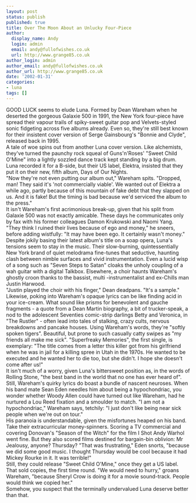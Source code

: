```yaml
---
layout: post
status: publish
published: true
title: Over The Moon About an Unlucky Four-Piece
author:
  display_name: Andy
  login: admin
  email: andy@fullofwishes.co.uk
  url: http://www.grange85.co.uk
author_login: admin
author_email: andy@fullofwishes.co.uk
author_url: http://www.grange85.co.uk
date: '2002-01-31'
categories:
- luna
tags: []
---
```

<p>GOOD LUCK seems to elude Luna. Formed by Dean Wareham when he deserted the gorgeous Galaxie 500 in 1991, the New York four-piece have spread their vapour trails of spiky-sweet guitar pop and Velvets-styled sonic fidgeting across five albums already. Even so, they're still best known for their insistent cover version of Serge Gainsbourg's "Bonnie and Clyde", released back in 1995.<br />A tale of woe spins out from another Luna cover version. Like alchemists, they've turned the paunchy rock squeal of Guns'n'Roses' "Sweet Child O'Mine" into a lightly sozzled dance track kept standing by a big drum.<br />Luna recorded it for a B-side, but their US label, Elektra, insisted that they put it on their new, fifth album, Days of Our Nights.<br />"Now they're not even putting our album out," Wareham spits. "Dropped, man! They said it's 'not commercially viable'. We wanted out of Elektra a while ago, partly because of this mountain of fake debt that they slapped on us. And it is fake! But the timing is bad because we'd serviced the album to the press."<br />It isn't Wareham's first acrimonious break-up, given that his split from Galaxie 500 was not exactly amicable. These days he communicates only by fax with his former colleagues Damon Krukowski and Naomi Yang.<br />"They think I ruined their lives because of ego and money," he sneers, before adding wistfully: "It may have been ego. It certainly wasn't money."<br />Despite jokily basing their latest album's title on a soap opera, Luna's tensions seem to stay in the music. Their slow-burning, quintessentially New York brand of quiet melodrama fine-tunes that seductive, haunting clash between nimble surfaces and vivid instrumentation. Even a lucid wisp of a song such as "Seven Steps to Satan" cloaks the unholy coupling of a wah guitar with a digital Talkbox. Elsewhere, a choir haunts Wareham's ghostly croon thanks to the bassist, multi -instrumentalist and ex-Chills man Justin Harwood.<br />"Justin played the choir with his finger," Dean deadpans. "It's a sample."<br />Likewise, poking into Wareham's opaque lyrics can be like finding acid in your ice-cream. What sound like prisms for benevolent and gauche fragments - a quote from a Dean Martin biography, a bit of trucker-speak, a nod to the adolescent Seventies comic-strip darlings Betty and Veronica, in "The Rustler" - often lead into tales of stalking, crazy cults, nervous breakdowns and pancake houses. Using Wareham's words, they're "softly spoken tigers". Beautiful, but prone to such casually catty swipes as "my friends all make me sick". "Superfreaky Memories", the first single, is exemplary: "The title comes from a letter this killer got from his girlfriend when he was in jail for a killing spree in Utah in the 1970s. He wanted to be executed and he wanted her to die too, but she didn't. I hope she doesn't come after us!"<br />It isn't much of a worry, given Luna's bittersweet position as, in the words of Rolling Stone, "the best band in the world that no one has ever heard of".<br />Still, Wareham's quirky lyrics do boast a bundle of nascent neuroses. When his band mate Sean Eden needles him about being a hypochondriac, you wonder whether Woody Allen could have turned out like Wareham, had he nurtured a Lou Reed fixation and a smoulder to match. "I am not a hypochondriac," Wareham says, tetchily: "I just don't like being near sick people when we're out on tour."<br />His paranoia is understandable, given the misfortunes heaped on his band. Take their extracurricular money-spinners. Scoring a TV commercial and covering Donovan's "Season of the Witch" for the film I Shot Andy Warhol went fine. But they also scored films destined for bargain-bin oblivion: Mr Jealousy, anyone? Thursday? "That was frustrating," Eden snorts, "because we did some good music. I thought Thursday would be cool because it had Mickey Rourke in it. It was terrible!"<br />Still, they could release "Sweet Child O'Mine," once they get a US label. That sold copies, the first time round. "We would need to hurry," groans Wareham, "because Sheryl Crow is doing it for a movie sound-track. People would think we copied her."<br />Somehow, you suspect that the terminally undervalued Luna deserve better than that.</p>
